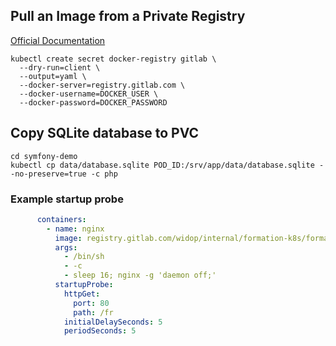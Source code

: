 ## Pull an Image from a Private Registry

[Official Documentation](https://kubernetes.io/docs/tasks/configure-pod-container/pull-image-private-registry/)

```shell
kubectl create secret docker-registry gitlab \
  --dry-run=client \
  --output=yaml \
  --docker-server=registry.gitlab.com \
  --docker-username=DOCKER_USER \
  --docker-password=DOCKER_PASSWORD
```


## Copy SQLite database to PVC

```shell
cd symfony-demo
kubectl cp data/database.sqlite POD_ID:/srv/app/data/database.sqlite --no-preserve=true -c php
```


### Example startup probe

```yaml
      containers:
        - name: nginx
          image: registry.gitlab.com/widop/internal/formation-k8s/formation-k8s-eks/symfony_nginx:1.1
          args:
            - /bin/sh
            - -c
            - sleep 16; nginx -g 'daemon off;'
          startupProbe:
            httpGet:
              port: 80
              path: /fr
            initialDelaySeconds: 5
            periodSeconds: 5
```


